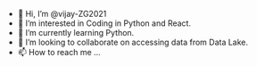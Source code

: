 - 👋 Hi, I’m @vijay-ZG2021
- 👀 I’m interested in Coding in Python and React.
- 🌱 I’m currently learning Python.
- 💞️ I’m looking to collaborate on accessing data from Data Lake.
- 📫 How to reach me ...

<!---
vijay-ZG2021/vijay-ZG2021 is a ✨ special ✨ repository because its `README.md` (this file) appears on your GitHub profile.
You can click the Preview link to take a look at your changes.
--->

